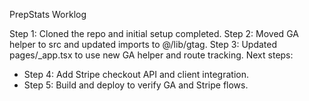 PrepStats Worklog

Step 1: Cloned the repo and initial setup completed.
Step 2: Moved GA helper to src and updated imports to @/lib/gtag.
Step 3: Updated pages/_app.tsx to use new GA helper and route tracking.
Next steps:
- Step 4: Add Stripe checkout API and client integration.
- Step 5: Build and deploy to verify GA and Stripe flows.
